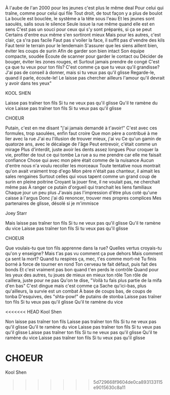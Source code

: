  À l'aube de l'an 2000 pour les jeunes c'est plus le même deal Pour celui qui traîne, comme pour celui qui file Tout droit, de tout façon y a plus de boulot La boucle est bouclée, le système a la tête sous l'eau Et les jeunes sont saoulés, salis sous le silence Seule issue la rue même quand elle est en sens C'est pas un souci pour ceux qui s'y sont préparés, si ça se peut Certains d'entre eux même s'en sortiront mieux Mais pour les autres, c'est clair, ça s'ra pas facile Faut pas s'voiler la face, il suffit pas d'vendre des kils Faut tenir le terrain pour le lendemain S'assurer que les siens aillent bien, éviter les coups de surin Afin de garder son bien intact Son équipe compacte, soudée Écoute de scanner pour garder le contact ou Décider de bouger, éviter les zones rouges, et Surtout jamais prendre de congé C'est ça que tu veux pour ton fils? C'est comme ça que tu veux qu'il grandisse? J'ai pas de conseil à donner, mais si tu veux pas qu'il glisse Regarde-le, quand il parle, écoute-le! Le laisse pas chercher ailleurs l'amour qu'il devrait y avoir dans tes yeux"

KOOL SHEN

Laisse pas traîner ton fils Si tu ne veux pas qu'il glisse Qu'il te ramène du vice Laisse pas traîner ton fils Si tu veux pas qu'il glisse

CHOEUR

Putain, c'est en me disant "j'ai jamais demandé à t'avoir!" C'est avec ces formules, trop saoulées, enfin faut croire Que mon père a contribué à me lier avec la rue J'ai eu l'illusion de trouver mieux, j'ai vu Ce qu'un gamin de quatorze ans, avec le décalage de l'âge Peut entrevoir, c'était comme un mirage Plus d'interdit, juste avoir les dents assez longues Pour croquer la vie, profiter de tout ce qui tombe La rue a su me prendre car elle me faisait confiance Chose qui avec mon père était comme de la nuisance Aucun d'entre nous n'a voulu recoller les morceaux Toute tentative nous montrait qu'on avait vraiment trop d'ego Mon père n'était pas chanteur, il aimait les sales rengaines Surtout celles qui vous tapent comme un grand coup de surin en pleine poitrine Croyant la jouer fine, il ne voulait pas, ne cherchait même pas À ranger ce putain d'orgueil qui tranchait les liens familiaux Chaque jour un peu plus J'avais pas l'impression d'être plus coté qu'une caisse à l'argus Donc j'ai dû renoncer, trouver mes propres complices Mes partenaires de glisse, désolé si je m'immisce

Joey Starr

Mais laisse pas traîner ton fils
Si tu ne veux pas qu'il glisse
Qu'il te ramène du vice
Laisse pas traîner ton fils
Si tu veux pas qu'il glisse

CHOEUR

Que voulais-tu que ton fils apprenne dans la rue?
Quelles vertus croyais-tu qu'on y enseigne?
Mais t'as pas vu comment ça pue dehors
Mais comment ça sent la mort?
Quand tu respires ça, mec, t'es comme mort-né
Tu finis borné à force de tourner en rond
Ton cerveau te fait défaut, puis fait des bonds
Et c'est vraiment pas bon quand t'en perds le contrôle
Quand pour les yeux des autres, tu joues de mieux en mieux ton rôle
Ton rôle de caillera, juste pour ne pas
Qu'on te dise, "Voilà tu fais plus partie de la mifa d'en bas"
C'est dingue mais c'est comme ça
Sache qu'ici-bas, plus qu'ailleurs, la survie est un combat
À base de coups bas, de coups de tonba
D'esquives, des "shta-pow!" de putains de stonba
Laisse pas traîner ton fils
Si tu veux pas qu'il glisse
Qu'il te ramène du vice

<<<<<<< HEAD
Kool Shen

Non laisse pas traîner ton fils
Laisse pas traîner ton fils
Si tu ne veux pas qu'il glisse
Qu'il te ramène du vice
Laisse pas traîner ton fils
Si tu veux pas qu'il glisse
Laisse pas traîner ton fils
Si tu ne veux pas qu'il glisse
Qu'il te ramène du vice
Laisse pas traîner ton fils
Si tu veux pas qu'il glisse

CHOEUR
=======
Kool Shen
>>>>>>> 5d729668f9604de0ca893133115e9015630c8a11
